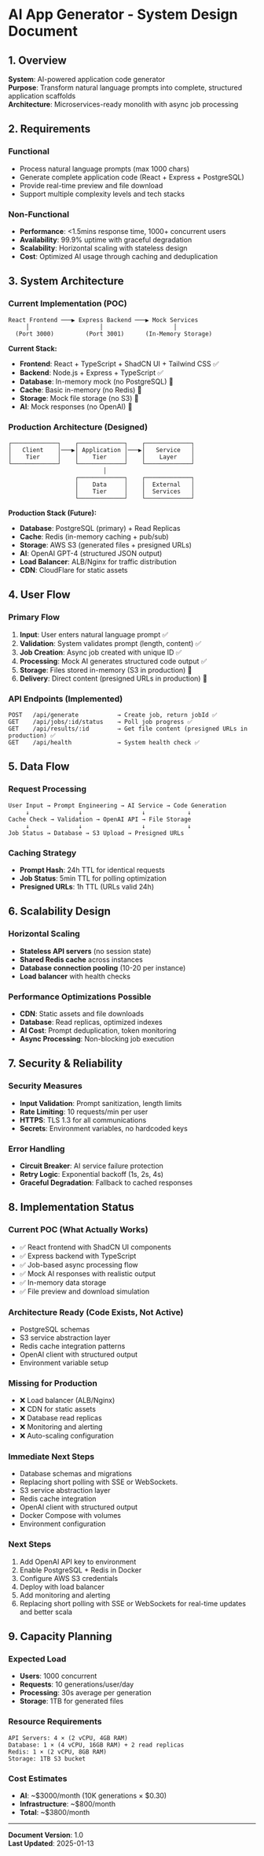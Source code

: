 # AI App Generator - System Design Document

## 1. Overview

**System**: AI-powered application code generator  
**Purpose**: Transform natural language prompts into complete, structured application scaffolds  
**Architecture**: Microservices-ready monolith with async job processing  

## 2. Requirements

### Functional
- Process natural language prompts (max 1000 chars)
- Generate complete application code (React + Express + PostgreSQL)
- Provide real-time preview and file download
- Support multiple complexity levels and tech stacks

### Non-Functional
- **Performance**: <1.5mins response time, 1000+ concurrent users
- **Availability**: 99.9% uptime with graceful degradation
- **Scalability**: Horizontal scaling with stateless design
- **Cost**: Optimized AI usage through caching and deduplication

## 3. System Architecture

### Current Implementation (POC)
```
React Frontend ───▶ Express Backend ───▶ Mock Services
     │                    │                    │
  (Port 3000)         (Port 3001)      (In-Memory Storage)
```

**Current Stack:**
- **Frontend**: React + TypeScript + ShadCN UI + Tailwind CSS ✅
- **Backend**: Node.js + Express + TypeScript ✅
- **Database**: In-memory mock (no PostgreSQL) 🔄
- **Cache**: Basic in-memory (no Redis) 🔄
- **Storage**: Mock file storage (no S3) 🔄
- **AI**: Mock responses (no OpenAI) 🔄

### Production Architecture (Designed)
```
┌─────────────┐    ┌─────────────┐    ┌─────────────┐
│   Client    │───▶│ Application │───▶│   Service   │
│    Tier     │    │    Tier     │    │    Layer    │
└─────────────┘    └─────────────┘    └─────────────┘
                           │
                   ┌─────────────┐    ┌─────────────┐
                   │    Data     │    │  External   │
                   │    Tier     │    │  Services   │
                   └─────────────┘    └─────────────┘
```

**Production Stack (Future):**
- **Database**: PostgreSQL (primary) + Read Replicas
- **Cache**: Redis (in-memory caching + pub/sub)
- **Storage**: AWS S3 (generated files + presigned URLs)
- **AI**: OpenAI GPT-4 (structured JSON output)
- **Load Balancer**: ALB/Nginx for traffic distribution
- **CDN**: CloudFlare for static assets

## 4. User Flow

### Primary Flow
1. **Input**: User enters natural language prompt ✅
2. **Validation**: System validates prompt (length, content) ✅
3. **Job Creation**: Async job created with unique ID ✅
4. **Processing**: Mock AI generates structured code output ✅
5. **Storage**: Files stored in-memory (S3 in production) 🔄
6. **Delivery**: Direct content (presigned URLs in production) 🔄

### API Endpoints (Implemented)
```
POST   /api/generate           → Create job, return jobId ✅
GET    /api/jobs/:id/status    → Poll job progress ✅
GET    /api/results/:id        → Get file content (presigned URLs in production) ✅
GET    /api/health             → System health check ✅
```

## 5. Data Flow

### Request Processing
```
User Input → Prompt Engineering → AI Service → Code Generation
     ↓              ↓                 ↓            ↓
Cache Check → Validation → OpenAI API → File Storage
     ↓              ↓                 ↓            ↓
Job Status → Database → S3 Upload → Presigned URLs
```

### Caching Strategy
- **Prompt Hash**: 24h TTL for identical requests
- **Job Status**: 5min TTL for polling optimization  
- **Presigned URLs**: 1h TTL (URLs valid 24h)

## 6. Scalability Design

### Horizontal Scaling
- **Stateless API servers** (no session state)
- **Shared Redis cache** across instances
- **Database connection pooling** (10-20 per instance)
- **Load balancer** with health checks

### Performance Optimizations Possible
- **CDN**: Static assets and file downloads
- **Database**: Read replicas, optimized indexes
- **AI Cost**: Prompt deduplication, token monitoring
- **Async Processing**: Non-blocking job execution

## 7. Security & Reliability

### Security Measures
- **Input Validation**: Prompt sanitization, length limits
- **Rate Limiting**: 10 requests/min per user
- **HTTPS**: TLS 1.3 for all communications
- **Secrets**: Environment variables, no hardcoded keys

### Error Handling
- **Circuit Breaker**: AI service failure protection
- **Retry Logic**: Exponential backoff (1s, 2s, 4s)
- **Graceful Degradation**: Fallback to cached responses

## 8. Implementation Status

### Current POC (What Actually Works)
- ✅ React frontend with ShadCN UI components
- ✅ Express backend with TypeScript
- ✅ Job-based async processing flow
- ✅ Mock AI responses with realistic output
- ✅ In-memory data storage
- ✅ File preview and download simulation

### Architecture Ready (Code Exists, Not Active)
-  PostgreSQL schemas 
-  S3 service abstraction layer
-  Redis cache integration patterns
-  OpenAI client with structured output
-  Environment variable setup

### Missing for Production
- ❌ Load balancer (ALB/Nginx)
- ❌ CDN for static assets
- ❌ Database read replicas
- ❌ Monitoring and alerting
- ❌ Auto-scaling configuration

### Immediate Next Steps
-  Database schemas and migrations
-  Replacing short polling with SSE or WebSockets.
-  S3 service abstraction layer
-  Redis cache integration
-  OpenAI client with structured output
-  Docker Compose with volumes
-  Environment configuration

### Next Steps
1. Add OpenAI API key to environment
2. Enable PostgreSQL + Redis in Docker
3. Configure AWS S3 credentials
4. Deploy with load balancer
5. Add monitoring and alerting
6. Replacing short polling with SSE or WebSockets for real-time updates and better scala

## 9. Capacity Planning

### Expected Load
- **Users**: 1000 concurrent
- **Requests**: 10 generations/user/day
- **Processing**: 30s average per generation
- **Storage**: 1TB for generated files

### Resource Requirements
```
API Servers: 4 × (2 vCPU, 4GB RAM)
Database: 1 × (4 vCPU, 16GB RAM) + 2 read replicas
Redis: 1 × (2 vCPU, 8GB RAM)
Storage: 1TB S3 bucket
```

### Cost Estimates
- **AI**: ~$3000/month (10K generations × $0.30)
- **Infrastructure**: ~$800/month
- **Total**: ~$3800/month

---

**Document Version**: 1.0  
**Last Updated**: 2025-01-13  
